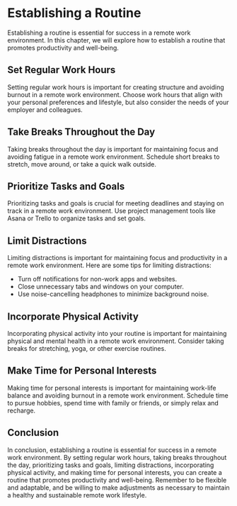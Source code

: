 # Establishing a Routine

Establishing a routine is essential for success in a remote work environment. In this chapter, we will explore how to establish a routine that promotes productivity and well-being.

Set Regular Work Hours
----------------------

Setting regular work hours is important for creating structure and avoiding burnout in a remote work environment. Choose work hours that align with your personal preferences and lifestyle, but also consider the needs of your employer and colleagues.

Take Breaks Throughout the Day
------------------------------

Taking breaks throughout the day is important for maintaining focus and avoiding fatigue in a remote work environment. Schedule short breaks to stretch, move around, or take a quick walk outside.

Prioritize Tasks and Goals
--------------------------

Prioritizing tasks and goals is crucial for meeting deadlines and staying on track in a remote work environment. Use project management tools like Asana or Trello to organize tasks and set goals.

Limit Distractions
------------------

Limiting distractions is important for maintaining focus and productivity in a remote work environment. Here are some tips for limiting distractions:

* Turn off notifications for non-work apps and websites.
* Close unnecessary tabs and windows on your computer.
* Use noise-cancelling headphones to minimize background noise.

Incorporate Physical Activity
-----------------------------

Incorporating physical activity into your routine is important for maintaining physical and mental health in a remote work environment. Consider taking breaks for stretching, yoga, or other exercise routines.

Make Time for Personal Interests
--------------------------------

Making time for personal interests is important for maintaining work-life balance and avoiding burnout in a remote work environment. Schedule time to pursue hobbies, spend time with family or friends, or simply relax and recharge.

Conclusion
----------

In conclusion, establishing a routine is essential for success in a remote work environment. By setting regular work hours, taking breaks throughout the day, prioritizing tasks and goals, limiting distractions, incorporating physical activity, and making time for personal interests, you can create a routine that promotes productivity and well-being. Remember to be flexible and adaptable, and be willing to make adjustments as necessary to maintain a healthy and sustainable remote work lifestyle.
